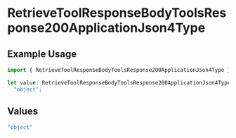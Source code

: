# RetrieveToolResponseBodyToolsResponse200ApplicationJson4Type

## Example Usage

```typescript
import { RetrieveToolResponseBodyToolsResponse200ApplicationJson4Type } from "@orq-ai/node/models/operations";

let value: RetrieveToolResponseBodyToolsResponse200ApplicationJson4Type =
  "object";
```

## Values

```typescript
"object"
```